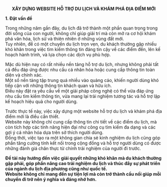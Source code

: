 <p align="center"><b>XÂY DỰNG WEBSITE HỖ TRỢ DU LỊCH VÀ KHÁM PHÁ ĐỊA ĐIỂM MỚI</b></p>  
<b>1. Đặt vấn đề</b>

Trong những năm gần đây, du lịch đã trở thành một phần quan trọng trong đời sống của con người, không chỉ giúp giải trí mà còn mở ra cơ hội khám phá văn hóa, lịch sử và thiên nhiên ở những vùng đất mới.  
Tuy nhiên, để có một chuyến du lịch trọn vẹn, du khách thường gặp nhiều khó khăn trong việc tìm kiếm thông tin đáng tin cậy về các điểm đến, lên kế hoạch hành trình, và lựa chọn các dịch vụ phù hợp.  

Mặc dù hiện nay có rất nhiều nền tảng hỗ trợ du lịch, nhưng không phải tất cả đều đáp ứng được nhu cầu cá nhân hóa hoặc cung cấp thông tin toàn diện và chính xác.  
Một số nền tảng tập trung quá nhiều vào quảng cáo, khiến người dùng khó tiếp cận với những thông tin khách quan và hữu ích.  
Điều này đặt ra yêu cầu về một giải pháp công nghệ có thể vừa đáp ứng nhu cầu tìm kiếm thông tin, vừa mang lại trải nghiệm tương tác và hỗ trợ lập kế hoạch hiệu quả cho người dùng.  

Trước thực tế này, việc xây dựng một website hỗ trợ du lịch và khám phá địa điểm mới là điều cần thiết.  
Website này không chỉ cung cấp thông tin chi tiết về các điểm du lịch, mà còn tích hợp các tính năng hiện đại như công cụ tìm kiếm đa dạng và các gợi ý cá nhân hóa dựa trên sở thích người dùng.  
Đồng thời, việc tạo ra một không gian chia sẻ kinh nghiệm du lịch cũng góp phần tăng cường tính kết nối trong cộng đồng và hỗ trợ người dùng có được những đánh giá chân thực từ chính trải nghiệm của người đi trước.  

**Đề tài này hướng đến việc giải quyết những khó khăn mà du khách thường gặp phải, góp phần nâng cao trải nghiệm du lịch và thúc đẩy sự phát triển của ngành du lịch địa phương cũng như quốc tế.**  
**Website không chỉ mang đến sự tiện lợi mà còn trở thành cầu nối giúp mỗi chuyến đi trở nên ý nghĩa và đáng nhớ hơn.**

